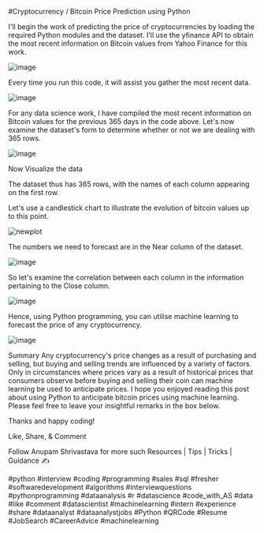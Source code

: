 #Cryptocurrency / Bitcoin Price Prediction using Python

I'll begin the work of predicting the price of cryptocurrencies by loading the required Python modules and the dataset. I'll use the yfinance API to obtain the most recent information on Bitcoin values from Yahoo Finance for this work. 

![image](https://user-images.githubusercontent.com/118778677/224560254-b1c89b41-eac3-4319-a92d-ffcd1f24f93f.png)

Every time you run this code, it will assist you gather the most recent data.

![image](https://user-images.githubusercontent.com/118778677/224560282-4d23dd64-f795-4deb-a4d9-11635cea09f0.png)

For any data science work, I have compiled the most recent information on Bitcoin values for the previous 365 days in the code above. Let's now examine the dataset's form to determine whether or not we are dealing with 365 rows.

![image](https://user-images.githubusercontent.com/118778677/224560316-3cec615c-dbb2-41bc-927b-57a7eb78122b.png)

Now Visualize the data

The dataset thus has 365 rows, with the names of each column appearing on the first row. 

Let's use a candlestick chart to illustrate the evolution of bitcoin values up to this point.

![newplot](https://user-images.githubusercontent.com/118778677/224560351-0f1fb740-6b9a-4443-8d66-4c0be70c551b.png)

The numbers we need to forecast are in the Near column of the dataset. 

![image](https://user-images.githubusercontent.com/118778677/224560373-2acd8156-6001-4c60-a384-01d989013242.png)

So let's examine the correlation between each column in the information pertaining to the Close column.

![image](https://user-images.githubusercontent.com/118778677/224560163-658cb446-b0bd-459c-9dc0-708662efeeb1.png)

Hence, using Python programming, you can utilise machine learning to forecast the price of any cryptocurrency.

![image](https://user-images.githubusercontent.com/118778677/224560135-eb548143-14ac-478b-b7bb-db48dceb8b31.png)

Summary
Any cryptocurrency's price changes as a result of purchasing and selling, but buying and selling trends are influenced by a variety of factors. Only in circumstances where prices vary as a result of historical prices that consumers observe before buying and selling their coin can machine learning be used to anticipate prices. I hope you enjoyed reading this post about using Python to anticipate bitcoin prices using machine learning. Please feel free to leave your insightful remarks in the box below.

Thanks and happy coding! 

Like, Share, & Comment

Follow Anupam Shrivastava for more such Resources | Tips | Tricks | Guidance ✍️

#python #interview #coding #programming #sales #sql #fresher #softwaredevelopment #algorithms #interviewquestions #pythonprogramming #dataanalysis #r #datascience #code_with_AS #data #like #comment #datascientist #machinelearning #intern #experience #share #dataanalyst #dataanalystjobs #Python #QRCode #Resume #JobSearch #CareerAdvice #machinelearning 
